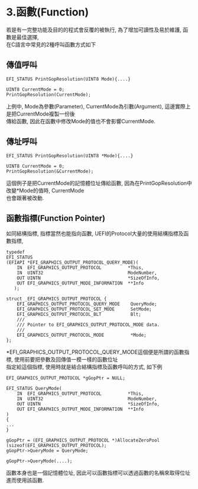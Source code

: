 # 3.函數(Function)
若是有一完整功能及目的的程式會反覆的被執行, 為了增加可讀性及易於維護, 函數是最佳選擇,<br>
在C語言中常見的2種呼叫函數方式如下<br>
## 傳值呼叫
```
EFI_STATUS PrintGopResolution(UINT8 Mode){....}

UINT8 CurrentMode = 0;
PrintGopResolution(CurrentMode);
```
上例中, Mode為參數(Parameter), CurrentMode為引數(Argument), 這邊實際上是把CurrentMode複製一份後<br>
傳給函數, 因此在函數中修改Mode的值也不會影響CurrentMode.
## 傳址呼叫
```
EFI_STATUS PrintGopResolution(UINT8 *Mode){....}

UINT8 CurrentMode = 0;
PrintGopResolution(&CurrentMode);
```
這個例子是把CurrentMode的記憶體位址傳給函數, 因為在PrintGopResolution中改變*Mode的值時, CurrentMode<br>
也會跟著被改動.<br>

## 函數指標(Function Pointer)
如同結構指標, 指標當然也能指向函數, UEFI的Protocol大量的使用結構指標及函數指標,<br>
```
typedef
EFI_STATUS
(EFIAPI *EFI_GRAPHICS_OUTPUT_PROTOCOL_QUERY_MODE)(
    IN  EFI_GRAPHICS_OUTPUT_PROTOCOL          *This,
    IN  UINT32                                ModeNumber,
    OUT UINTN                                 *SizeOfInfo,
    OUT EFI_GRAPHICS_OUTPUT_MODE_INFORMATION  **Info
   );

struct _EFI_GRAPHICS_OUTPUT_PROTOCOL {
    EFI_GRAPHICS_OUTPUT_PROTOCOL_QUERY_MODE    QueryMode;
    EFI_GRAPHICS_OUTPUT_PROTOCOL_SET_MODE      SetMode;
    EFI_GRAPHICS_OUTPUT_PROTOCOL_BLT           Blt;
    ///
    /// Pointer to EFI_GRAPHICS_OUTPUT_PROTOCOL_MODE data.
    ///
    EFI_GRAPHICS_OUTPUT_PROTOCOL_MODE          *Mode;
};
```
*EFI_GRAPHICS_OUTPUT_PROTOCOL_QUERY_MODE這個便是所謂的函數指標, 使用前要把參數及回傳值一模一樣的函數位址<br>
指定給這個指標, 使用時就是結合結構指標及函數呼叫的方式, 如下例<br>
```
EFI_GRAPHICS_OUTPUT_PROTOCOL *gGopPtr = NULL;

EFI_STATUS QueryMode(
    IN  EFI_GRAPHICS_OUTPUT_PROTOCOL          *This,
    IN  UINT32                                ModeNumber,
    OUT UINTN                                 *SizeOfInfo,
    OUT EFI_GRAPHICS_OUTPUT_MODE_INFORMATION  **Info
)
{
...
}

gGopPtr = (EFI_GRAPHICS_OUTPUT_PROTOCOL *)AllocateZeroPool (sizeof(EFI_GRAPHICS_OUTPUT_PROTOCOL);
gGopPtr->QueryMode = QueryMode;

gGopPtr->QueryMode(....);
```
函數本身也是一個記憶體位址, 因此可以函數指標可以透過函數的名稱來取得位址進而使用該函數.

#
